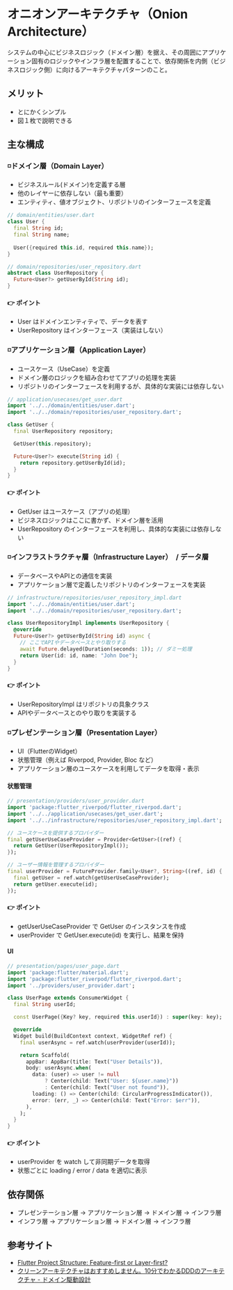 # オニオンアーキテクチャ（Onion Architecture）
システムの中心にビジネスロジック（ドメイン層）を据え、その周囲にアプリケーション固有のロジックやインフラ層を配置することで、依存関係を内側（ビジネスロジック側）に向けるアーキテクチャパターンのこと。

## メリット
* とにかくシンプル
* 図１枚で説明できる

## 主な構成
### ◽️ドメイン層（Domain Layer）
* ビジネスルール(ドメイン)を定義する層  
* 他のレイヤーに依存しない（最も重要）
* エンティティ、値オブジェクト、リポジトリのインターフェースを定義

```dart
// domain/entities/user.dart
class User {
  final String id;
  final String name;
  
  User({required this.id, required this.name});
}

// domain/repositories/user_repository.dart
abstract class UserRepository {
  Future<User?> getUserById(String id);
}
```
#### 👉 ポイント
* User はドメインエンティティで、データを表す
* UserRepository はインターフェース（実装はしない）


### ◽️アプリケーション層（Application Layer）
* ユースケース（UseCase）を定義
* ドメイン層のロジックを組み合わせてアプリの処理を実装
* リポジトリのインターフェースを利用するが、具体的な実装には依存しない

```dart
// application/usecases/get_user.dart
import '../../domain/entities/user.dart';
import '../../domain/repositories/user_repository.dart';

class GetUser {
  final UserRepository repository;

  GetUser(this.repository);

  Future<User?> execute(String id) {
    return repository.getUserById(id);
  }
}
```
#### 👉 ポイント
* GetUser はユースケース（アプリの処理）
* ビジネスロジックはここに書かず、ドメイン層を活用
* UserRepository のインターフェースを利用し、具体的な実装には依存しない


### ◽️インフラストラクチャ層（Infrastructure Layer）　/ データ層
* データベースやAPIとの通信を実装
* アプリケーション層で定義したリポジトリのインターフェースを実装

```dart
// infrastructure/repositories/user_repository_impl.dart
import '../../domain/entities/user.dart';
import '../../domain/repositories/user_repository.dart';

class UserRepositoryImpl implements UserRepository {
  @override
  Future<User?> getUserById(String id) async {
    // ここでAPIやデータベースとやり取りする
    await Future.delayed(Duration(seconds: 1)); // ダミー処理
    return User(id: id, name: "John Doe");
  }
}
```
#### 👉 ポイント
* UserRepositoryImpl はリポジトリの具象クラス
* APIやデータベースとのやり取りを実装する


### ◽️プレゼンテーション層（Presentation Layer）
* UI（FlutterのWidget）
* 状態管理（例えば Riverpod, Provider, Bloc など）
* アプリケーション層のユースケースを利用してデータを取得・表示

#### 状態管理
```dart
// presentation/providers/user_provider.dart
import 'package:flutter_riverpod/flutter_riverpod.dart';
import '../../application/usecases/get_user.dart';
import '../../infrastructure/repositories/user_repository_impl.dart';

// ユースケースを提供するプロバイダー
final getUserUseCaseProvider = Provider<GetUser>((ref) {
  return GetUser(UserRepositoryImpl());
});

// ユーザー情報を管理するプロバイダー
final userProvider = FutureProvider.family<User?, String>((ref, id) {
  final getUser = ref.watch(getUserUseCaseProvider);
  return getUser.execute(id);
});
```
#### 👉 ポイント
* getUserUseCaseProvider で GetUser のインスタンスを作成
* userProvider で GetUser.execute(id) を実行し、結果を保持

#### UI
```dart
// presentation/pages/user_page.dart
import 'package:flutter/material.dart';
import 'package:flutter_riverpod/flutter_riverpod.dart';
import '../providers/user_provider.dart';

class UserPage extends ConsumerWidget {
  final String userId;

  const UserPage({Key? key, required this.userId}) : super(key: key);

  @override
  Widget build(BuildContext context, WidgetRef ref) {
    final userAsync = ref.watch(userProvider(userId));

    return Scaffold(
      appBar: AppBar(title: Text("User Details")),
      body: userAsync.when(
        data: (user) => user != null
            ? Center(child: Text("User: ${user.name}"))
            : Center(child: Text("User not found")),
        loading: () => Center(child: CircularProgressIndicator()),
        error: (err, _) => Center(child: Text("Error: $err")),
      ),
    );
  }
}
```
#### 👉 ポイント
* userProvider を watch して非同期データを取得
* 状態ごとに loading / error / data を適切に表示


## 依存関係
* プレゼンテーション層 -> アプリケーション層 -> ドメイン層 -> インフラ層
* インフラ層 -> アプリケーション層 -> ドメイン層 -> インフラ層

## 参考サイト
* [Flutter Project Structure: Feature-first or Layer-first?](https://codewithandrea.com/articles/flutter-project-structure/)
* [クリーンアーキテクチャはおすすめしません。10分でわかるDDDのアーキテクチャ - ドメイン駆動設計](https://www.youtube.com/watch?v=80NeuPXs2J0&list=PLXMIJq1G-_66F9woQpidJfe4HHCFxdXaA&index=5)